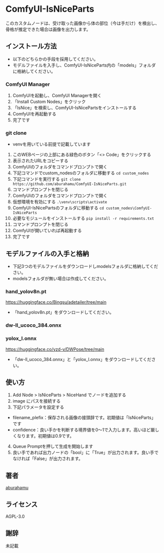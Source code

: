 # ComfyUI-IsNiceParts
このカスタムノードは、受け取った画像から体の部位（今は手だけ）を検出し、骨格が推定できた場合は画像を出力します。


## インストール方法
* 以下のどちらかの手段を採用してください。
* モデルファイルを入手し、ComfyUI-IsNiceParts内の「models」フォルダに格納してください。
### ComfyUI Manager
1. ComfyUIを起動し、ComfyUI Managerを開く
2. 「Install Custom Nodes」をクリック
3. 「IsNice」を検索し、ComfyUI-IsNicePartsをインストールする
4. ComfyUIを再起動する
5. 完了です
### git clone
* venvを用いている前提で記載しています
1. このWEBページの上部にある緑色のボタン「<> Code」をクリックする
2. 表示されたURLをコピーする
3. ComfyUIのフォルダをコマンドプロンプトで開く
4. 下記コマンドでcustom_nodesのフォルダに移動する
`cd custom_nodes`
5. 下記コマンドを実行する
`git clone https://github.com/aburahamu/ComfyUI-IsNiceParts.git`
6. コマンドプロンプトを閉じる
7. ComfyUIのフォルダをコマンドプロンプトで開く
8. 仮想環境を有効にする
`.\venv\scripts\activate`
9. ComfyUI-IsNicePartsのフォルダに移動する
`cd custom_nodes\ComfyUI-IsNiceParts`
10. 必要なモジュールをインストールする
`pip install -r requirements.txt`
11. コマンドプロンプトを閉じる
12. ComfyUIが開いていれば再起動する
13. 完了です


## モデルファイルの入手と格納
* 下記3つのモデルファイルをダウンロードしmodelsフォルダに格納してください。
* modelsフォルダが無い場合は作成してください。

### hand_yolov8n.pt
https://huggingface.co/Bingsu/adetailer/tree/main
* 「hand_yolov8n.pt」をダウンロードしてください。

### dw-ll_ucoco_384.onnx
### yolox_l.onnx
https://huggingface.co/yzd-v/DWPose/tree/main
* 「dw-ll_ucoco_384.onnx」と「yolox_l.onnx」をダウンロードしてください。

## 使い方
1. Add Node > IsNiceParts > NiceHand でノードを追加する
2. image にパスを接続する
3. 下記パラメータを設定する
* filename_plefix：保存される画像の接頭辞です。初期値は「IsNiceParts」です
* confidence：良い手かを判断する境界値を0～1で入力します。高いほど厳しくなります。初期値は0.9です。
4. Queue Promptを押して生成を開始します
5. 良い手であれば出力ノードの「bool」に「True」が出力されます。良い手でなければ「False」が出力されます。


## 著者
[aburahamu](https://twitter.com/aburahamu_aa)


## ライセンス
AGPL-3.0


## 謝辞
未記載
